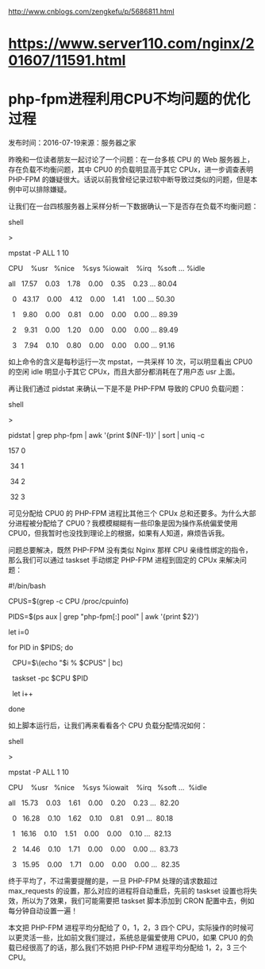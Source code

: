 http://www.cnblogs.com/zengkefu/p/5686811.html



# https://www.server110.com/nginx/201607/11591.html

# php-fpm进程利用CPU不均问题的优化过程

发布时间：2016-07-19来源：服务器之家

昨晚和一位读者朋友一起讨论了一个问题：在一台多核 CPU 的 Web 服务器上，存在负载不均衡问题，其中 CPU0 的负载明显高于其它 CPUx，进一步调查表明 PHP-FPM 的嫌疑很大。话说以前我曾经记录过软中断导致过类似的问题，但是本例中可以排除嫌疑。

让我们在一台四核服务器上采样分析一下数据确认一下是否存在负载不均衡问题：

shell

&gt;

 mpstat -P ALL 1 10

CPU    %usr   %nice    %sys %iowait    %irq   %soft ... %idle

all   17.57    0.03    1.78    0.00    0.35    0.23 ... 80.04

  0   43.17    0.00    4.12    0.00    1.41    1.00 ... 50.30

  1    9.80    0.00    0.81    0.00    0.00    0.00 ... 89.39

  2    9.31    0.00    1.20    0.00    0.00    0.00 ... 89.49

  3    7.94    0.10    0.80    0.00    0.00    0.00 ... 91.16

如上命令的含义是每秒运行一次 mpstat，一共采样 10 次，可以明显看出 CPU0 的空闲 idle 明显小于其它 CPUx，而且大部分都消耗在了用户态 usr 上面。

再让我们通过 pidstat 来确认一下是不是 PHP-FPM 导致的 CPU0 负载问题：

shell

&gt;

 pidstat \| grep php-fpm \| awk '{print $\(NF-1\)}' \| sort \| uniq -c

157 0

 34 1

 34 2

 32 3

可见分配给 CPU0 的 PHP-FPM 进程比其他三个 CPUx 总和还要多。为什么大部分进程被分配给了 CPU0？我模模糊糊有一些印象是因为操作系统偏爱使用 CPU0，但我暂时也没找到理论上的根据，如果有人知道，麻烦告诉我。

问题总要解决，既然 PHP-FPM 没有类似 Nginx 那样 CPU 亲缘性绑定的指令，那么我们可以通过 taskset 手动绑定 PHP-FPM 进程到固定的 CPUx 来解决问题：

\#!/bin/bash

CPUS=$\(grep -c CPU /proc/cpuinfo\)

PIDS=$\(ps aux \| grep "php-fpm\[:\] pool" \| awk '{print $2}'\)

let i=0

for PID in $PIDS; do

  CPU=$\(echo "$i % $CPUS" \| bc\)

  taskset -pc $CPU $PID

  let i++

done

如上脚本运行后，让我们再来看看各个 CPU 负载分配情况如何：

shell

&gt;

 mpstat -P ALL 1 10

CPU    %usr   %nice    %sys %iowait    %irq   %soft ...  %idle

all   15.73    0.03    1.61    0.00    0.20    0.23 ...  82.20

  0   16.28    0.10    1.62    0.10    0.81    0.91 ...  80.18

  1   16.16    0.10    1.51    0.00    0.00    0.10 ...  82.13

  2   14.46    0.10    1.71    0.00    0.00    0.00 ...  83.73

  3   15.95    0.00    1.71    0.00    0.00    0.00 ...  82.35

终于平均了，不过需要提醒的是，一旦 PHP-FPM 处理的请求数超过 max\_requests 的设置，那么对应的进程将自动重启，先前的 taskset 设置也将失效，所以为了效果，我们可能需要把 taskset 脚本添加到 CRON 配置中去，例如每分钟自动设置一遍！

本文把 PHP-FPM 进程平均分配给了 0，1，2，3 四个 CPU，实际操作的时候可以更灵活一些，比如前文我们提过，系统总是偏爱使用 CPU0，如果 CPU0 的负载已经很高了的话，那么我们不妨把 PHP-FPM 进程平均分配给 1，2，3 三个 CPU。

